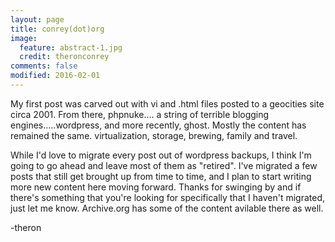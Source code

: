 ```yaml
---
layout: page
title: conrey(dot)org
image:
  feature: abstract-1.jpg
  credit: theronconrey 
comments: false
modified: 2016-02-01
---
```


My first post was carved out with vi and .html files posted to a geocities site circa 2001. From there, phpnuke.... a string of terrible blogging engines.....wordpress, and more recently, ghost.  Mostly the content has remained the same. virtualization, storage, brewing, family and travel. 

While I'd love to migrate every post out of wordpress backups, I think I'm going to go ahead and leave most of them as "retired". I've migrated a few posts that still get brought up from time to time, and I plan to start writing more new content here moving forward.  Thanks for swinging by and if there's something that you're looking for specifically that I haven't migrated, just let me know.  Archive.org has some of the content avilable there as well.

-theron
